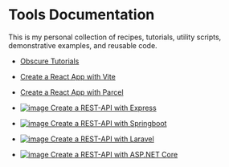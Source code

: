# Tools Documentation

This is my personal collection of recipes, tutorials, utility scripts, demonstrative examples, and reusable code.

- [Obscure Tutorials](./obscure_tutos.md)
- [Create a React App with Vite](https://perlesvaux.github.io/react-app-with-vite/)
- [Create a React App with Parcel](https://perlesvaux.github.io/react-app-with-parcel/)

- [![image](https://img.shields.io/badge/Node%20js-339933?style=for-the-badge&logo=nodedotjs&logoColor=white) Create a REST-API with Express](https://github.com/Perlesvaux/express_cookbook)

- [![image](https://img.shields.io/badge/Spring-6DB33F?style=for-the-badge&logo=spring&logoColor=white) Create a REST-API with Springboot](https://github.com/Perlesvaux/springboot_cookbook)

- [![image](https://img.shields.io/badge/Laravel-FF2D20?style=for-the-badge&logo=laravel&logoColor=white) Create a REST-API with Laravel](https://perlesvaux.github.io/laravel_cookbook/) 

- [![image](https://img.shields.io/badge/.NET-512BD4?style=for-the-badge&logo=dotnet&logoColor=white) Create a REST-API with ASP.NET Core](https://perlesvaux.github.io/MVC_tutorial_ASP.NET_Core/)
